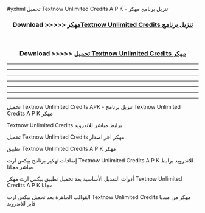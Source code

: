 #yxhml تحميل Textnow Unlimited Credits  A P K - تنزيل برنامج مهكر



<div align="center">
<h3>Download >>>>> <a href="https://runaway1.web.app/?sq=Textnow Unlimited Credits ">مهكرTextnow Unlimited Credits  تنزيل برنامج</a></h3><br>

<h3>Download >>>>> <a href="https://runaway1.web.app/?sq=Textnow Unlimited Credits ">تحميل Textnow Unlimited Credits  مهكر</a></h3>
</div>


----------------------------------------------------------

----------------------------------------------------------

----------------------------------------------------------

----------------------------------------------------------

----------------------------------------------------------

----------------------------------------------------------

----------------------------------------------------------

تحميل Textnow Unlimited Credits  APK - تنزيل برنامج Textnow Unlimited Credits  A P K مهكر

Textnow Unlimited Credits  برابط مباشر للاندرويد

تحميل Textnow Unlimited Credits  مهكر اخر اصدار

تطبيق Textnow Unlimited Credits  A P K مهكر

إضافات تهكير برنامج بيكس ارت Textnow Unlimited Credits  A P K للاندرويد برابط مباشر مجانا

أدوات التعديل الأساسية بعد تحميل تطبيق بيكس ارت مهكر Textnow Unlimited Credits  A P K مجانا

القوالب الجاهزة بعد تحميل بيكس ارت Textnow Unlimited Credits  مهكر من ميديا فاير للاندرويد


